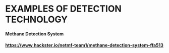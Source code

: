 # EXAMPLES OF DETECTION TECHNOLOGY

#### Methane Detection System
#### https://www.hackster.io/netmf-team1/methane-detection-system-ffa513
